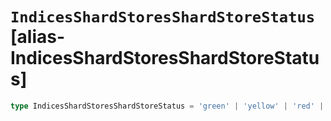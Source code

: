 # `IndicesShardStoresShardStoreStatus` [alias-IndicesShardStoresShardStoreStatus]
```typescript
type IndicesShardStoresShardStoreStatus = 'green' | 'yellow' | 'red' | 'all';
```
